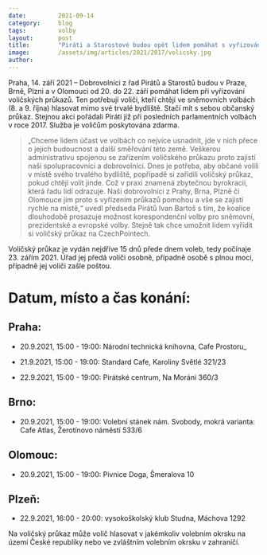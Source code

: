 ```yaml
---
date:         2021-09-14
category:     blog
tags:         volby
layout:       post
title:        "Piráti a Starostové budou opět lidem pomáhat s vyřizováním voličských průkazů"
image:        /assets/img/articles/2021/2017/volicsky.jpg
author:       
---
```



Praha, 14. září 2021 – Dobrovolníci z řad Pirátů a Starostů budou v Praze, Brně, Plzni a v Olomouci od 20. do 22. září pomáhat lidem při vyřizování voličských průkazů. Ten potřebují voliči, kteří chtějí ve sněmovních volbách (8. a 9. října) hlasovat mimo své trvalé bydliště. Stačí mít s sebou občanský průkaz. Stejnou akci pořádali Piráti již při posledních parlamentních volbách v roce 2017. Služba je voličům poskytována zdarma.

> „Chceme lidem účast ve volbách co nejvíce usnadnit, jde v nich přece o jejich budoucnost a další směřování této země. Veškerou administrativu spojenou se zařízením voličského průkazu proto zajistí naši spolupracovníci a dobrovolníci. Dnes je potřeba, aby občané volili v místě svého trvalého bydliště, popřípadě si zařídili voličský průkaz, pokud chtějí volit jinde. Což v praxi znamená zbytečnou byrokracii, která řadu lidí odrazuje. Naši dobrovolníci z Prahy, Brna, Plzně či Olomouce jim proto s vyřízením průkazů pomohou a vše se zajistí rychle na místě,“ uvedl předseda Pirátů Ivan Bartoš s tím, že koalice dlouhodobě prosazuje možnost korespondenční volby pro sněmovní, prezidentské a evropské volby. Stejně tak chce umožnit lidem vyřídit si voličský průkaz na CzechPointech. 

Voličský průkaz je vydán nejdříve 15 dnů přede dnem voleb, tedy počínaje 23. zářím 2021. Úřad jej předá voliči osobně, případně osobě s plnou mocí, případně jej voliči zašle poštou.


# Datum, místo a čas konání:

## Praha: 

* 20.9.2021, 15:00 - 19:00: Národní technická knihovna, Cafe Prostoru_ 

* 21.9.2021, 15:00 - 19:00: Standard Cafe, Karoliny Světlé 321/23

* 22.9.2021, 15:00 - 19:00: Pirátské centrum, Na Moráni 360/3

## Brno:

* 20.9.2021, 15:00 - 19:00: Volební stánek nám. Svobody, mokrá varianta: Cafe Atlas, Žerotínovo náměstí 533/6

## Olomouc:

* 20.9.2021, 15:00 - 19:00: Pivnice Doga, Šmeralova 10

## Plzeň: 

* 22.9.2021, 16:00 - 20:00: vysokoškolský klub Studna, Máchova 1292

 

Na voličský průkaz může volič hlasovat v jakémkoliv volebním okrsku na území České republiky nebo ve zvláštním volebním okrsku v zahraničí.

 
